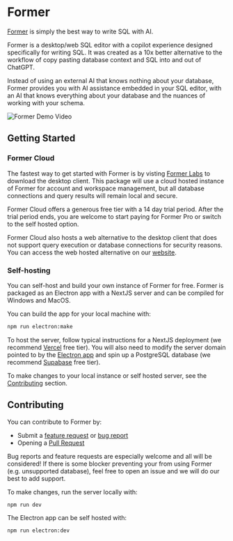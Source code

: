 # Former

[Former](https://formerlabs.com/) is simply the best way to write SQL with AI.

Former is a desktop/web SQL editor with a copilot experience designed specifically for writing SQL. It was created as a 10x better alternative to the workflow of copy pasting database context and SQL into and out of ChatGPT.

Instead of using an external AI that knows nothing about your database, Former provides you with AI assistance embedded in your SQL editor, with an AI that knows everything about your database and the nuances of working with your schema.

![Former Demo Video](docs/video-demo-cmdk.gif)


## Getting Started

### Former Cloud

The fastest way to get started with Former is by visting [Former Labs](https://formerlabs.com/products) to download the desktop client. This package will use a cloud hosted instance of Former for account and workspace management, but all database connections and query results will remain local and secure.

Former Cloud offers a generous free tier with a 14 day trial period. After the trial period ends, you are welcome to start paying for Former Pro or switch to the self hosted option.

Former Cloud also hosts a web alternative to the desktop client that does not support query execution or database connections for security reasons. You can access the web hosted alternative on our [website](https://formerlabs.com/products).

### Self-hosting

You can self-host and build your own instance of Former for free. Former is packaged as an Electron app with a NextJS server and can be compiled for Windows and MacOS.

You can build the app for your local machine with:
```bash
npm run electron:make
```

To host the server, follow typical instructions for a NextJS deployment (we recommend [Vercel](https://vercel.com/) free tier). You will also need to modify the server domain pointed to by the [Electron app](https://github.com/former-labs/former/blob/dev/src/electron/env.electron.js) and spin up a PostgreSQL database (we recommend [Supabase](https://supabase.com/) free tier).


To make changes to your local instance or self hosted server, see the [Contributing](#contributing) section.


## Contributing

You can contribute to Former by:

- Submit a [feature request](https://github.com/former-labs/former/issues) or [bug report](https://github.com/former-labs/former/issues)
- Opening a [Pull Request](https://github.com/former-labs/former/pulls)

Bug reports and feature requests are especially welcome and all will be considered! If there is some blocker preventing your from using Former (e.g. unsupported database), feel free to open an issue and we will do our best to add support.

To make changes, run the server locally with:

```bash
npm run dev
```

The Electron app can be self hosted with:

```bash
npm run electron:dev
```
